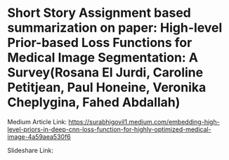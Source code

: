 # Short Story Assignment based summarization on paper: High-level Prior-based Loss Functions for Medical Image Segmentation: A Survey(Rosana El Jurdi, Caroline Petitjean, Paul Honeine, Veronika Cheplygina, Fahed Abdallah)

Medium Article Link: https://surabhigovil1.medium.com/embedding-high-level-priors-in-deep-cnn-loss-function-for-highly-optimized-medical-image-4a59aea530f6

Slideshare Link:
